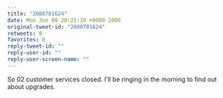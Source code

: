 ```yaml
---
title: "2080701624"
date: Mon Jun 08 20:21:19 +0000 2009
original-tweet-id: "2080701624"
retweets: 0
favorites: 0
reply-tweet-id: ""
reply-user-id: ""
reply-user-screen-name: ""
---
```

So 02 customer services closed. I'll be ringing in the morning to find out about upgrades.
